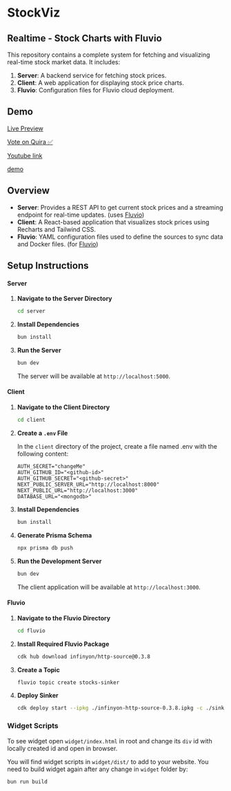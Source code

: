# StockViz

## Realtime - Stock Charts with Fluvio

This repository contains a complete system for fetching and visualizing real-time stock market data. It includes:

1. **Server**: A backend service for fetching stock prices.
2. **Client**: A web application for displaying stock price charts.
3. **Fluvio**: Configuration files for Fluvio cloud deployment.

## Demo

[Live Preview](https://stockviz.vercel.app/)

[Vote on Quira ✅️](https://quira.sh/repo/priyanshuverma-dev-stock-charts-843820386?utm_source=copy&utm_share_context=quests_creators)

[Youtube link](https://youtu.be/juJXBffE9jw)

[demo](https://github.com/user-attachments/assets/eaad9473-e23a-41b2-96d4-9ff6f2b2d816)


## Overview

- **Server**: Provides a REST API to get current stock prices and a streaming endpoint for real-time updates. (uses [Fluvio](https://www.fluvio.io/))
- **Client**: A React-based application that visualizes stock prices using Recharts and Tailwind CSS.
- **Fluvio**: YAML configuration files used to define the sources to sync data and Docker files. (for [Fluvio](https://www.fluvio.io/))

## Setup Instructions

#### Server

1. **Navigate to the Server Directory**

   ```bash
   cd server
   ```

2. **Install Dependencies**

   ```bash
   bun install
   ```

3. **Run the Server**

   ```bash
   bun dev
   ```

   The server will be available at `http://localhost:5000`.

#### Client

1. **Navigate to the Client Directory**

   ```bash
   cd client
   ```

2. **Create a `.env` File**

   In the `client` directory of the project, create a file named .env with the following content:

   ```env
   AUTH_SECRET="changeMe"
   AUTH_GITHUB_ID="<github-id>"
   AUTH_GITHUB_SECRET="<github-secret>"
   NEXT_PUBLIC_SERVER_URL="http://localhost:8000"
   NEXT_PUBLIC_URL="http://localhost:3000"
   DATABASE_URL="<mongodb>"
   ```

3. **Install Dependencies**

   ```bash
   bun install
   ```

4. **Generate Prisma Schema**

   ```bash
   npx prisma db push
   ```

5. **Run the Development Server**

   ```bash
   bun dev
   ```

   The client application will be available at `http://localhost:3000`.

#### Fluvio

1. **Navigate to the Fluvio Directory**

   ```bash
   cd fluvio
   ```

2. **Install Required Fluvio Package**

   ```bash
   cdk hub download infinyon/http-source@0.3.8
   ```

3. **Create a Topic**

   ```bash
   fluvio topic create stocks-sinker
   ```

4. **Deploy Sinker**

   ```bash
   cdk deploy start --ipkg ./infinyon-http-source-0.3.8.ipkg -c ./sinker.yml
   ```

### Widget Scripts

To see widget open `widget/index.html` in root and change its `div` id with locally created id and
open in browser.

You will find widget scripts in `widget/dist/` to add to your website.
You need to build widget again after any change in `widget` folder by:

```bash
bun run build
```
